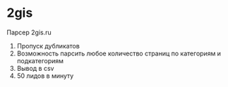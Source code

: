 # 2gis
Парсер 2gis.ru

1. Пропуск дубликатов
2. Возможность парсить любое количество страниц по категориям и подкатегориям
3. Вывод в csv
4. 50 лидов в минуту
